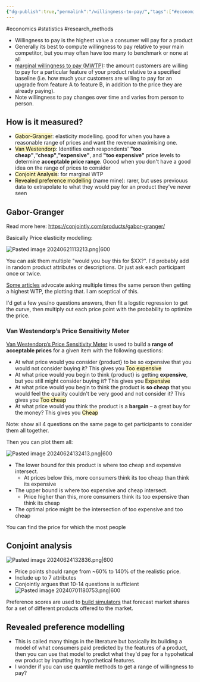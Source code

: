 ```yaml
---
{"dg-publish":true,"permalink":"/willingness-to-pay/","tags":["#economics","#statistics","#research_methods"],"created":"2025-10-23T17:42:44.151+01:00","updated":"2025-10-23T18:06:08.696+01:00"}
---
```


#economics  #statistics #research_methods 

- Willingness to pay is the highest value a consumer will pay for a product
- Generally its best to compute willingness to pay relative to your main competitor, but you may often have too many to benchmark or none at all
- [marginal willingness to pay (MWTP)](https://conjointly.com/guides/how-to-interpret-marginal-willingness-to-pay/): the amount customers are willing to pay for a particular feature of your product relative to a specified baseline (i.e. how much your customers are willing to pay for an upgrade from feature A to feature B, in addition to the price they are already paying).
- Note willingness to pay changes over time and varies from person to person.
## How is it measured?
- <mark style="background: #FFF3A3A6;">Gabor-Granger</mark>: elasticity modelling. good for when you have a reasonable range of prices and want the revenue maximising one.
- <mark style="background: #FFF3A3A6;">Van Westendorp</mark>: Identifies each respondents' **"too cheap"**,**"cheap"**,**"expensive"**, and **"too expensive"** price levels to determine **acceptable price range**. Goood when you don't have a good idea on the range of prices to consider
- <mark style="background: #FFF3A3A6;">Conjoint Analysis</mark>: for marginal WTP
- <mark style="background: #FFF3A3A6;">Revealed preference modelling</mark> (name mine): rarer, but uses previouus data to extrapolate to what they would pay for an product they've never seen

## Gabor-Granger
Read more here: https://conjointly.com/products/gabor-granger/

Basically Price elasticity modelling:

![Pasted image 20240621113213.png|600](/img/user/Pasted%20image%2020240621113213.png)

You can ask them multiple "would you buy this for $XX?". I'd probably add in random product attributes or descriptions. Or just ask each participant once or twice. 

[Some articles](https://conjointly.com/blog/gabor-granger-or-van-westendorp/#van-westendorps-price-sensitivity-meter) advocate asking multiple times the same person then getting a highest WTP, the plotting that. I am sceptical of this.

I'd get a few yes/no questions answers, then fit a logstic regression to get the curve, then multiply out each price point with the probability to optimize the price.
### Van Westendorp’s Price Sensitivity Meter
[Van Westendorp’s Price Sensitivity Meter](https://conjointly.com/products/van-westendorp/) is used to build a **range of acceptable prices** for a given item with the following questions:
- At what price would you consider {product} to be so expensive that you would not consider buying it? This gives you <mark style="background: #FFF3A3A6;">Too expensive</mark>
- At what price would you begin to think {product} is getting **expensive**, but you still might consider buying it? This gives you <mark style="background: #FFF3A3A6;">Expensive</mark>
- At what price would you begin to think the product is **so cheap** that you would feel the quality couldn't be very good and not consider it?  This gives you <mark style="background: #FFF3A3A6;">Too cheap</mark>
- At what price would you think the product is a **bargain** – a great buy for the money? This gives you <mark style="background: #FFF3A3A6;">Cheap</mark>

Note: show all 4 questions on the same page to get participants to consider them all together.

Then you can plot them all:

![Pasted image 20240624132413.png|600](/img/user/Pasted%20image%2020240624132413.png)

- The lower bound for this product is where too cheap and expensive intersect. 
	- At prices below this, more consumers think its too cheap than think its expensive
- The upper bound is where too expensive and cheap intersect. 
	- Price higher than this, more consumers think its too expensive than think its cheap
- The optimal price might be the intersection of too expensive and too cheap

You can find the price for which the most people

## Conjoint analysis

![Pasted image 20240624132836.png|600](/img/user/Pasted%20image%2020240624132836.png)

- Price points should range from ~60% to 140% of the realistic price.
- Include up to 7 attributes
- Conjointly argues that 10-14 questions is sufficient
![Pasted image 20240701180753.png|600](/img/user/Pasted%20image%2020240701180753.png)

Preference scores are used to [build simulators](https://conjointly.com/guides/conjoint-preference-share-simulator/) that forecast market shares for a set of different products offered to the market.
## Revealed preference modelling
- This is called many things in the literature but basically its building a model of what consumers paid predicted by the features of a product, then you can use that model to predict what they'd pay for a hypohetical ew product by inputting its hypothetical features.
- I wonder if you can use quantile methods to get a range of willingness to pay?